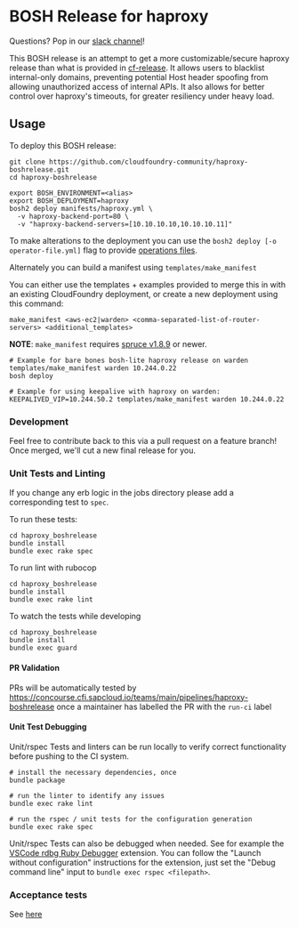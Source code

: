 BOSH Release for haproxy
===========================

Questions? Pop in our [slack channel](https://cloudfoundry.slack.com/messages/haproxy-boshrelease/)!

This BOSH release is an attempt to get a more customizable/secure haproxy release than what
is provided in [cf-release](https://github.com/cloudfoundry/cf-release). It allows users to
blacklist internal-only domains, preventing potential Host header spoofing from allowing
unauthorized access of internal APIs. It also allows for better control over haproxy's
timeouts, for greater resiliency under heavy load.

Usage
-----

To deploy this BOSH release:

```
git clone https://github.com/cloudfoundry-community/haproxy-boshrelease.git
cd haproxy-boshrelease

export BOSH_ENVIRONMENT=<alias>
export BOSH_DEPLOYMENT=haproxy
bosh2 deploy manifests/haproxy.yml \
  -v haproxy-backend-port=80 \
  -v "haproxy-backend-servers=[10.10.10.10,10.10.10.11]"
```

To make alterations to the deployment you can use the `bosh2 deploy [-o operator-file.yml]` flag to provide [operations files](https://bosh.io/docs/cli-ops-files.html).

Alternately you can build a manifest using `templates/make_manifest`

You can either use the templates + examples provided to merge this in with an existing CloudFoundry
deployment, or create a new deployment using this command:

```
make_manifest <aws-ec2|warden> <comma-separated-list-of-router-servers> <additional_templates>
```

**NOTE**: `make_manifest` requires [spruce v1.8.9](https://github.com/geofffranks/spruce) or newer.

```
# Example for bare bones bosh-lite haproxy release on warden
templates/make_manifest warden 10.244.0.22
bosh deploy

# Example for using keepalive with haproxy on warden:
KEEPALIVED_VIP=10.244.50.2 templates/make_manifest warden 10.244.0.22
```

### Development

Feel free to contribute back to this via a pull request on a feature branch! Once merged, we'll
cut a new final release for you.

### Unit Tests and Linting

If you change any erb logic in the jobs directory please add a corresponding test to `spec`.

To run these tests:
```
cd haproxy_boshrelease
bundle install
bundle exec rake spec
```

To run lint with rubocop
```
cd haproxy_boshrelease
bundle install
bundle exec rake lint
```

To watch the tests while developing
```
cd haproxy_boshrelease
bundle install
bundle exec guard
```

#### PR Validation
PRs will be automatically tested by https://concourse.cfi.sapcloud.io/teams/main/pipelines/haproxy-boshrelease once a maintainer has labelled the PR with the `run-ci` label

#### Unit Test Debugging
Unit/rspec Tests and linters can be run locally to verify correct functionality before pushing to the CI system.

```shell
# install the necessary dependencies, once
bundle package

# run the linter to identify any issues
bundle exec rake lint

# run the rspec / unit tests for the configuration generation
bundle exec rake spec
```

Unit/rspec Tests can also be debugged when needed. See for example the [VSCode rdbg Ruby Debugger](https://marketplace.visualstudio.com/items?itemName=KoichiSasada.vscode-rdbg) extension. You can follow the "Launch without configuration" instructions for the extension, just set the "Debug command line" input to `bundle exec rspec <filepath>`.

### Acceptance tests

See [here](/acceptance-tests/README.md)
